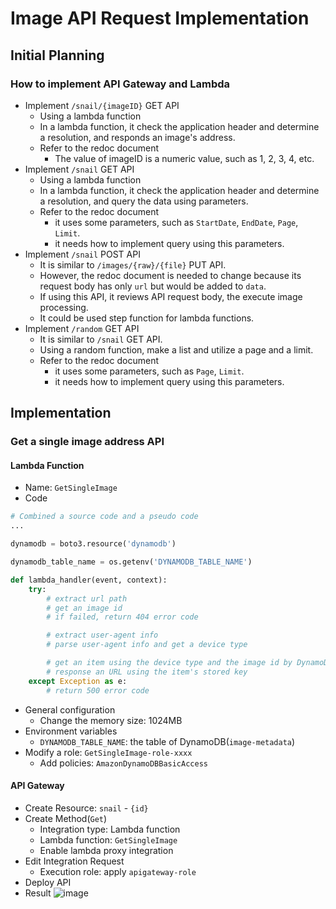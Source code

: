 # Image API Request Implementation
## Initial Planning
### How to implement API Gateway and Lambda
- Implement `/snail/{imageID}` GET API
  - Using a lambda function
  - In a lambda function, it check the application header and determine a resolution, and responds an image's address.
  - Refer to the redoc document
    - The value of imageID is a numeric value, such as 1, 2, 3, 4, etc.
- Implement `/snail` GET API
  - Using a lambda function
  - In a lambda function, it check the application header and determine a resolution, and query the data using parameters.
  - Refer to the redoc document
    - it uses some parameters, such as `StartDate`, `EndDate`, `Page`, `Limit`.
    - it needs how to implement query using this parameters.
- Implement `/snail` POST API
  - It is similar to `/images/{raw}/{file}` PUT API.
  - However, the redoc document is needed to change because its request body has only `url` but would be added to `data`.
  - If using this API, it reviews API request body, the execute image processing.
  - It could be used step function for lambda functions.
- Implement `/random` GET API
  - It is similar to `/snail` GET API.
  - Using a random function, make a list and utilize a page and a limit.
  - Refer to the redoc document
    - it uses some parameters, such as `Page`, `Limit`.
    - it needs how to implement query using this parameters.

## Implementation
### Get a single image address API
#### Lambda Function
- Name: `GetSingleImage`
- Code
```Python
# Combined a source code and a pseudo code
...

dynamodb = boto3.resource('dynamodb')

dynamodb_table_name = os.getenv('DYNAMODB_TABLE_NAME')

def lambda_handler(event, context):
    try:
        # extract url path
        # get an image id
        # if failed, return 404 error code

        # extract user-agent info
        # parse user-agent info and get a device type

        # get an item using the device type and the image id by DynamoDB Table
        # response an URL using the item's stored key
    except Exception as e:
        # return 500 error code
```
- General configuration
  - Change the memory size: 1024MB
- Environment variables
  - `DYNAMODB_TABLE_NAME`: the table of DynamoDB(`image-metadata`)
- Modify a role: `GetSingleImage-role-xxxx`
  - Add policies: `AmazonDynamoDBBasicAccess`

#### API Gateway
- Create Resource: `snail` - `{id}`
- Create Method(`Get`)
  - Integration type: Lambda function
  - Lambda function: `GetSingleImage`
  - Enable lambda proxy integration
- Edit Integration Request
  - Execution role: apply `apigateway-role`
- Deploy API
- Result
![image](https://github.com/user-attachments/assets/ab329c6b-bbaa-42e3-9745-de9c93894c8d)

